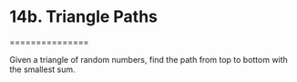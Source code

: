 # 14b. Triangle Paths
===============

Given a triangle of random numbers, find the path from top to bottom with the smallest sum.

